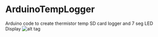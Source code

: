 # ArduinoTempLogger
Arduino code to create thermistor temp SD card logger and 7 seg LED Display
![alt tag](https://camo.githubusercontent.com/a95de41d8217e339cb38265969b834542aca9b65/687474703a2f2f692e696d6775722e636f6d2f7477557a7635392e706e67)

